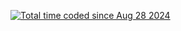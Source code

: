 <a href="https://wakatime.com/@2306a4fd-d816-417c-9e8b-2c47d8a78608"><img src="https://wakatime.com/badge/user/2306a4fd-d816-417c-9e8b-2c47d8a78608.svg" alt="Total time coded since Aug 28 2024" /></a>
